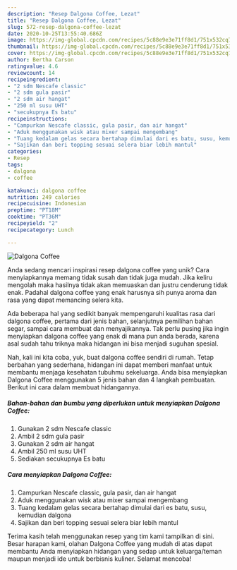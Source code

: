```yaml
---
description: "Resep Dalgona Coffee, Lezat"
title: "Resep Dalgona Coffee, Lezat"
slug: 572-resep-dalgona-coffee-lezat
date: 2020-10-25T13:55:40.686Z
image: https://img-global.cpcdn.com/recipes/5c88e9e3e71ff8d1/751x532cq70/dalgona-coffee-foto-resep-utama.jpg
thumbnail: https://img-global.cpcdn.com/recipes/5c88e9e3e71ff8d1/751x532cq70/dalgona-coffee-foto-resep-utama.jpg
cover: https://img-global.cpcdn.com/recipes/5c88e9e3e71ff8d1/751x532cq70/dalgona-coffee-foto-resep-utama.jpg
author: Bertha Carson
ratingvalue: 4.6
reviewcount: 14
recipeingredient:
- "2 sdm Nescafe classic"
- "2 sdm gula pasir"
- "2 sdm air hangat"
- "250 ml susu UHT"
- "secukupnya Es batu"
recipeinstructions:
- "Campurkan Nescafe classic, gula pasir, dan air hangat"
- "Aduk menggunakan wisk atau mixer sampai mengembang"
- "Tuang kedalam gelas secara bertahap dimulai dari es batu, susu, kemudian dalgona"
- "Sajikan dan beri topping sesuai selera biar lebih mantul"
categories:
- Resep
tags:
- dalgona
- coffee

katakunci: dalgona coffee 
nutrition: 249 calories
recipecuisine: Indonesian
preptime: "PT18M"
cooktime: "PT36M"
recipeyield: "2"
recipecategory: Lunch

---
```



![Dalgona Coffee](https://img-global.cpcdn.com/recipes/5c88e9e3e71ff8d1/751x532cq70/dalgona-coffee-foto-resep-utama.jpg)

Anda sedang mencari inspirasi resep dalgona coffee yang unik? Cara menyiapkannya memang tidak susah dan tidak juga mudah. Jika keliru mengolah maka hasilnya tidak akan memuaskan dan justru cenderung tidak enak. Padahal dalgona coffee yang enak harusnya sih punya aroma dan rasa yang dapat memancing selera kita.

Ada beberapa hal yang sedikit banyak mempengaruhi kualitas rasa dari dalgona coffee, pertama dari jenis bahan, selanjutnya pemilihan bahan segar, sampai cara membuat dan menyajikannya. Tak perlu pusing jika ingin menyiapkan dalgona coffee yang enak di mana pun anda berada, karena asal sudah tahu triknya maka hidangan ini bisa menjadi suguhan spesial.




Nah, kali ini kita coba, yuk, buat dalgona coffee sendiri di rumah. Tetap berbahan yang sederhana, hidangan ini dapat memberi manfaat untuk membantu menjaga kesehatan tubuhmu sekeluarga. Anda bisa menyiapkan Dalgona Coffee menggunakan 5 jenis bahan dan 4 langkah pembuatan. Berikut ini cara dalam membuat hidangannya.

<!--inarticleads1-->

##### Bahan-bahan dan bumbu yang diperlukan untuk menyiapkan Dalgona Coffee:

1. Gunakan 2 sdm Nescafe classic
1. Ambil 2 sdm gula pasir
1. Gunakan 2 sdm air hangat
1. Ambil 250 ml susu UHT
1. Sediakan secukupnya Es batu




<!--inarticleads2-->

##### Cara menyiapkan Dalgona Coffee:

1. Campurkan Nescafe classic, gula pasir, dan air hangat
1. Aduk menggunakan wisk atau mixer sampai mengembang
1. Tuang kedalam gelas secara bertahap dimulai dari es batu, susu, kemudian dalgona
1. Sajikan dan beri topping sesuai selera biar lebih mantul




Terima kasih telah menggunakan resep yang tim kami tampilkan di sini. Besar harapan kami, olahan Dalgona Coffee yang mudah di atas dapat membantu Anda menyiapkan hidangan yang sedap untuk keluarga/teman maupun menjadi ide untuk berbisnis kuliner. Selamat mencoba!
